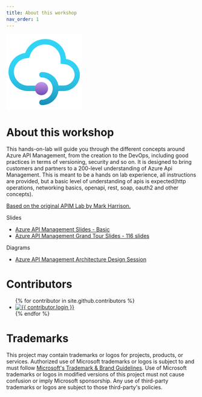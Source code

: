 ```yaml
---
title: About this workshop
nav_order: 1
---
```



<img src="assets/images/apim-logo-transparent.png">


#  About this workshop


This hands-on-lab will guide you through the different concepts around Azure API Management, from the creation to the DevOps, including good practices in terms of versioning, security and so on. It is designed to bring customers and partners to a 200-level understanding of Azure Api Management. This is meant to be a hands on lab experience, all instructions are provided, but a basic level of understanding of apis is expected(http operations, networking basics, openapi, rest, soap, oauth2 and other concepts).

[Based on the original APIM Lab by Mark Harrison.](https://github.com/markharrison/Lab_APIM_Original)


Slides

- [Azure API Management Slides - Basic](assets/slides/APIM.pptx)
- [Azure API Management Grand Tour Slides - 116 slides](assets/slides/Grand%20tour%20of%20Azure%20API%20Management.pdf)

Diagrams

- [Azure API Management Architecture Design Session](apim-lab/10-additionalTopics/apimanagement-10-1-architecture.md)



# Contributors

<ul class="list-style-none">
{% for contributor in site.github.contributors %}
  <li class="d-inline-block mr-1">
     <a href="{{ contributor.html_url }}"><img src="{{ contributor.avatar_url }}" width="32" height="32" alt="{{ contributor.login }}"/></a>
  </li>
{% endfor %}
</ul>


# Trademarks

This project may contain trademarks or logos for projects, products, or services. Authorized use of Microsoft 
trademarks or logos is subject to and must follow 
[Microsoft's Trademark & Brand Guidelines](https://www.microsoft.com/en-us/legal/intellectualproperty/trademarks/usage/general).
Use of Microsoft trademarks or logos in modified versions of this project must not cause confusion or imply Microsoft sponsorship.
Any use of third-party trademarks or logos are subject to those third-party's policies.
